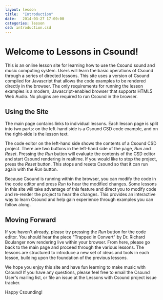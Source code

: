 ```yaml
---
layout: lesson 
title:  "Introduction"
date:   2014-03-27 17:00:00
categories: lesson 
csd: introduction.csd
---
```


# Welcome to Lessons in Csound!

This is an online lesson site for learning how to use the Csound sound and music computing system. Users will learn the basic operations of Csound through a series of directed lessons.  This site uses a version of Csound compiled for Javascript that allows the code examples to be rendered directly in the browser. The only requirements for running the lesson examples is a modern, Javascript-enabled browser that supports HTML5 Web Audio.  No plugins are required to run Csound in the browser.

## Using the Site

The main page contains links to individual lessons.  Each lesson page is split into two parts: on the left-hand side is a Csound CSD code example, and on the right-side is the lesson text. 

The code editor on the left-hand side shows the contents of a Csound CSD project.  There are two buttons in the left-hand side of the page, *Run* and *Reset*.  Pressing the *Run* button will evaluate the contents of the CSD editor and start Csound rendering in realtime.  If you would like to stop the project, press the *Reset* button.  This stops and resets Csound so that it can run again with the *Run* button.

Because Csound is running within the browser, you can modify the code in the code editor and press *Run* to hear the modified changes.  Some lessons in this site will take advantage of this feature and direct you to modify code and re-render the project to hear the changes.  This provides an interactive way to learn Csound and help gain experience through examples you can follow along.  

## Moving Forward

If you haven't already, please try pressing the *Run* button for the code editor. You should hear the piece "Trapped in Convert" by Dr. Richard Boulanger now rendering live within your browser.  From here, please go back to the main page and proceed through the various lessons.  The lessons are structured to introduce a new set of ideas and tools in each lesson, building upon the foundation of the previous lessons.  

We hope you enjoy this site and have fun learning to make music with Csound!  If you have any questions, please feel free to email the Csound User's mailing list, or file an issue at the Lessons with Csound project issue tracker.

Happy Csounding!
